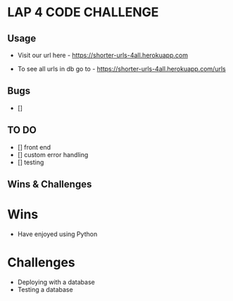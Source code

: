 # LAP 4 CODE CHALLENGE

## Usage
- Visit our url here - https://shorter-urls-4all.herokuapp.com

- To see all urls in db go to -  https://shorter-urls-4all.herokuapp.com/urls

## Bugs
- [] 

## TO DO
- [] front end
- [] custom error handling
- [] testing

## Wins & Challenges
# Wins
- Have enjoyed using Python

# Challenges
- Deploying with a database
- Testing a database
